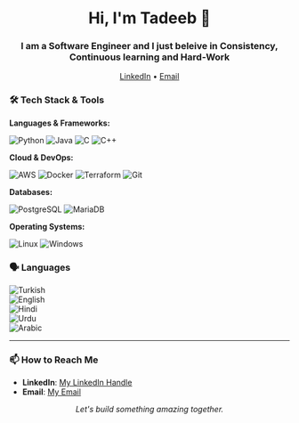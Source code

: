 <h1 align="center">Hi, I'm Tadeeb 👋</h1>
<h3 align="center">I am a Software Engineer and I just beleive in Consistency, Continuous learning and Hard-Work</h3>

<p align="center">
  <a href="https://www.linkedin.com/in/tadeeb/">LinkedIn</a> •
  <a href="mailto: smtadeeb@gmail.com">Email</a>
</p>

### 🛠️ Tech Stack & Tools

**Languages & Frameworks:**

![Python](https://img.shields.io/badge/Python-3776AB?style=for-the-badge&logo=python&logoColor=white)
![Java](https://img.shields.io/badge/Java-ED8B00?style=for-the-badge&logo=openjdk&logoColor=white)
![C](https://img.shields.io/badge/C-00599C?style=for-the-badge&logo=c&logoColor=white)
![C++](https://img.shields.io/badge/C++-00599C?style=for-the-badge&logo=c%2B%2B&logoColor=white)

**Cloud & DevOps:**

![AWS](https://img.shields.io/badge/AWS-232F3E?style=for-the-badge&logo=amazonaws&logoColor=white)
![Docker](https://img.shields.io/badge/Docker-2496ED?style=for-the-badge&logo=docker&logoColor=white)
![Terraform](https://img.shields.io/badge/Terraform-7B42BC?style=for-the-badge&logo=terraform&logoColor=white)
![Git](https://img.shields.io/badge/Git-F05032?style=for-the-badge&logo=git&logoColor=white)

**Databases:**

![PostgreSQL](https://img.shields.io/badge/PostgreSQL-4169E1?style=for-the-badge&logo=postgresql&logoColor=white)
![MariaDB](https://img.shields.io/badge/MariaDB-003545?style=for-the-badge&logo=mariadb&logoColor=white)

**Operating Systems:**

![Linux](https://img.shields.io/badge/Linux-FCC624?style=for-the-badge&logo=linux&logoColor=black)
![Windows](https://img.shields.io/badge/Windows-0078D6?style=for-the-badge&logo=windows&logoColor=white)

### 🗣️ Languages

![Turkish](https://img.shields.io/badge/Turkish-Fluent-lightgreen?style=flat-square)  
![English](https://img.shields.io/badge/English-Fluent-lightgreen?style=flat-square)  
![Hindi](https://img.shields.io/badge/Hindi-Fluent-lightgreen?style=flat-square)  
![Urdu](https://img.shields.io/badge/Urdu-Native-lightgreen?style=flat-square)  
![Arabic](https://img.shields.io/badge/Arabic-Beginner-yellow?style=flat-square)  

---

### 📫 How to Reach Me

-   **LinkedIn**: [My LinkedIn Handle](https://www.linkedin.com/in/tadeeb/)
-   **Email**: [My Email](mailto:smtadeeb@gmail.com)

<p align="center">
  <i>Let's build something amazing together.</i>
</p>
